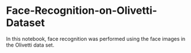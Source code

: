 # Face-Recognition-on-Olivetti-Dataset
In this notebook, face recognition was performed using the face images in the Olivetti data set. 
